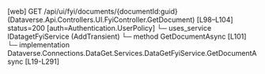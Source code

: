 [web] GET /api/ui/fyi/documents/{documentId:guid}  (Dataverse.Api.Controllers.UI.FyiController.GetDocument)  [L98–L104] status=200 [auth=Authentication.UserPolicy]
  └─ uses_service IDatagetFyiService (AddTransient)
    └─ method GetDocumentAsync [L101]
      └─ implementation Dataverse.Connections.DataGet.Services.DataGetFyiService.GetDocumentAsync [L19-L291]

